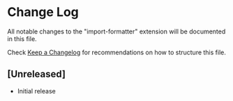 # Change Log

All notable changes to the "import-formatter" extension will be documented in this file.

Check [Keep a Changelog](http://keepachangelog.com/) for recommendations on how to structure this file.

## [Unreleased]

- Initial release